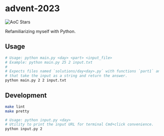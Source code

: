 # advent-2023

![AoC Stars](https://img.shields.io/badge/4-%F0%9F%8C%9F-yellow)

Refamiliarizing myself with Python.

## Usage

```bash
# Usage: python main.py <day> <part> <input_file>
# Example: python main.py 25 2 input.txt
#
# Expects files named `solutions/day<day>.py` with functions `part1` and `part2`
# that take the input as a string and return the answer.
python main.py 2 2 input.txt
```

## Development

```bash
make lint
make pretty
```

```bash
# Usage: python input.py <day>
# Utility to print the input URL for terminal Cmd+click convenience.
python input.py 2
```
